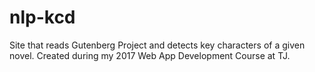 # nlp-kcd
Site that reads Gutenberg Project and detects key characters of a given novel. 
Created during my 2017 Web App Development Course at TJ.
